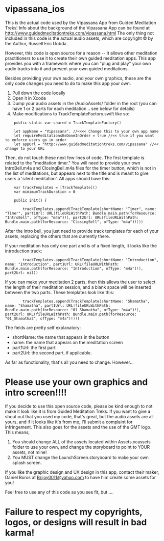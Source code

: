 vipassana_ios
=============

This is the actual code used by the Vipassana App from Guided Meditation Treks! Info about the background of the Vipassana App can be found at http://www.guidedmeditationtreks.com/vipassana.html The only thing not included in this code is the actual audio assets, which are copyright © by the Author, Russell Eric Dobda.

However, this code is open source for a reason -- it allows other meditation practitioners to use it to create their own guided meditation apps. This app provides you with a framework where you can "plug and play" your own audio tracks into it and present your own guided meditations.

Besides providing your own audio, and your own graphics, these are the only code changes you need to do to make this app your own.

1. Pull down the code locally
2. Open it in Xcode
3. Dump your audio assets in the /AudioAssets/ folder in the root (you can have 1 or 2 parts for each meditation... see below for details)
3. Make modifications to TrackTemplateFactory.swift like so:

```
    public static var shared = TrackTemplateFactory()

    let appName = "Vipassana". //<<<< Change this to your own app name
    let requireMeditationsBeDoneInOrder = true //<< true if you want to enforce users go in order
    let appUrl = "http://www.guidedmeditationtreks.com/vipassana" //<< change to your URL
```

Then, do not touch these next few lines of code. The first template is related to the "meditation timer." You will need to provide your own IntroBell.m4a and ClosingBell.m4a files for the timer button, which is not in the list of meditations, but appears next to the title and is meant to give users a 'silent meditation'. All apps should have this:

```
    var trackTemplates = [TrackTemplate]()
    var minimumTrackDuration = 0
    
    public init() {

        trackTemplates.append(TrackTemplate(shortName: "Timer", name: "Timer", part1Url: URL(fileURLWithPath: Bundle.main.path(forResource: "IntroBell", ofType: "m4a")!), part2Url: URL(fileURLWithPath: Bundle.main.path(forResource: "ClosingBell", ofType: "m4a")!)))
```


After the intro bell, you just need to provide track templates for each of your assets, replacing the others that are currently there. 

If your meditation has only one part and is of a fixed length, it looks like the introduction track:

```
        trackTemplates.append(TrackTemplate(shortName: "Introduction", name: "Introduction", part1Url: URL(fileURLWithPath: Bundle.main.path(forResource: "Introduction", ofType: "m4a")!), part2Url: nil))
```

If you can make your meditation 2 parts, then this allows the user to select the length of their meditation session, and a blank space will be inserted between the two parts. These templates look like this:

```
        trackTemplates.append(TrackTemplate(shortName: "Shamatha", name: "Shamatha", part1Url: URL(fileURLWithPath: Bundle.main.path(forResource: "01_Shamatha", ofType: "m4a")!), part2Url: URL(fileURLWithPath: Bundle.main.path(forResource: "01_Shamatha2", ofType: "m4a")!)))
```

The fields are pretty self explanatory:
- shortName: the name that appears in the button
- name: the name that appears on the meditation screen
- part1Url: the first part
- part2Url: the second part, if applicable.

As far as functionality, that's all you need to change. However...

Please use your own graphics and intro screen!!!!
=================================================

If you decide to use this open source code, please be kind enough to not make it look like it is from Guided Meditation Treks. If you want to give a shout out that you used my code, that's great, but the audio assets are all yours, and if it looks like it's from me, I'll submit a complaint for infringement. This also goes for the assets and the use of the GMT logo. This means, 
1. You should change ALL of the assets located within Assets.xcassets folder to use your own, and change the storyboard to point to YOUR assets, not mine!
2. You MUST change the LaunchScreen.storyboard to make your own splash screen.

If you like the graphic design and UX design in this app, contact their maker, Daniel Boros at Brijoy0011@yahoo.com to have him create some assets for you!

Feel free to use any of this code as you see fit, but ....

Failure to respect my copyrights, logos, or designs will result in bad karma!
=============================================================================